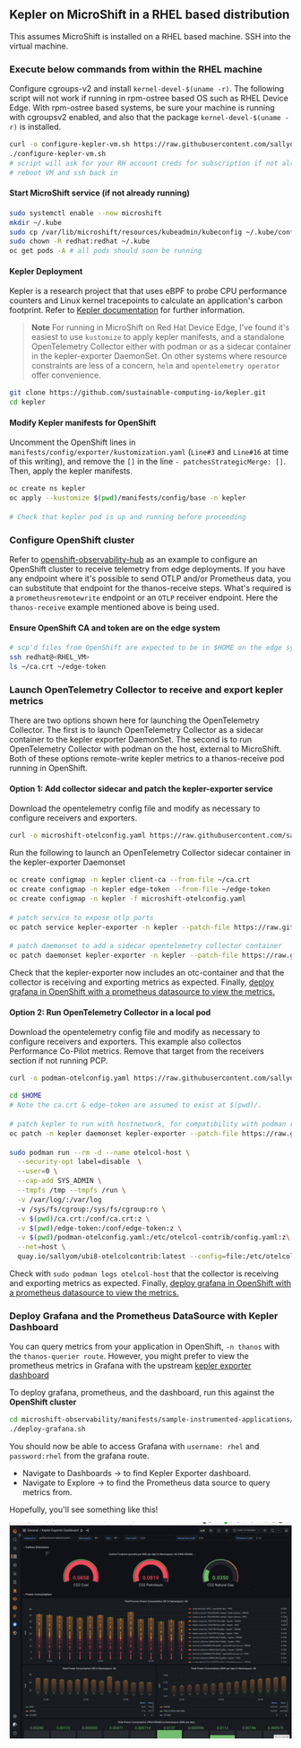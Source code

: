## Kepler on MicroShift in a RHEL based distribution

This assumes MicroShift is installed on a RHEL based machine.
SSH into the virtual machine.

### Execute below commands from within the RHEL machine

Configure cgroups-v2 and install `kernel-devel-$(uname -r)`.
The following script will not work if running in rpm-ostree based OS such as RHEL Device Edge.
With rpm-ostree based systems, be sure your machine is running with cgroupsv2 enabled,
and also that the package `kernel-devel-$(uname -r)` is installed.

```bash
curl -o configure-kepler-vm.sh https://raw.githubusercontent.com/sallyom/microshift-observability/main/manifests/sample-instrumented-applications/kepler/configure-microshift-vm-kepler.sh
./configure-kepler-vm.sh
# script will ask for your RH account creds for subscription if not already registered
# reboot VM and ssh back in
```

#### Start MicroShift service (if not already running)

```bash
sudo systemctl enable --now microshift
mkdir ~/.kube
sudo cp /var/lib/microshift/resources/kubeadmin/kubeconfig ~/.kube/config
sudo chown -R redhat:redhat ~/.kube
oc get pods -A # all pods should soon be running
```

#### Kepler Deployment

Kepler is a research project that that uses eBPF to probe CPU performance counters and Linux kernel tracepoints
to calculate an application's carbon footprint. Refer to [Kepler documentation](https://sustainable-computing.io/) for further information.

> **Note**
> For running in MicroShift on Red Hat Device Edge, I've found it's easiest to use `kustomize` to apply kepler manifests,
> and a standalone OpenTelemetry Collector either with podman or as a sidecar container in the kepler-exporter DaemonSet.
> On other systems where resource constraints are less of a concern, `helm` and `opentelemetry operator` offer convenience.

```bash
git clone https://github.com/sustainable-computing-io/kepler.git
cd kepler
```

#### Modify Kepler manifests for OpenShift

Uncomment the OpenShift lines in `manifests/config/exporter/kustomization.yaml`
(`Line#3` and `Line#16` at time of this writing),
and remove the `[]` in the line `- patchesStrategicMerge: []`. Then, apply
the kepler manifests.

```bash
oc create ns kepler
oc apply --kustomize $(pwd)/manifests/config/base -n kepler

# Check that kepler pod is up and running before proceeding
```

### Configure OpenShift cluster

Refer to [openshift-observability-hub](../../edge-pcp-to-ocp/README.md#hub-openshift-cluster) as an example
to configure an OpenShift cluster to receive telemetry from edge deployments. If you have any endpoint
where it's possible to send OTLP and/or Prometheus data, you can substitute that endpoint for the thanos-receive steps.
What's required is a `prometheusremotewrite` endpoint or an `OTLP` receiver endpoint.
Here the `thanos-receive` example mentioned above is being used.
 
#### Ensure OpenShift CA and token are on the edge system

```bash
# scp'd files from OpenShift are expected to be in $HOME on the edge system.
ssh redhat@<RHEL_VM>
ls ~/ca.crt ~/edge-token
```

### Launch OpenTelemetry Collector to receive and export kepler metrics

There are two options shown here for launching the OpenTelemetry Collector.
The first is to launch OpenTelemetry Collector as a sidecar container to the kepler exporter DaemonSet.
The second is to run OpenTelemetry Collector with podman on the host, external
to MicroShift.
Both of these options remote-write kepler metrics to a thanos-receive pod running in OpenShift.

#### Option 1: Add collector sidecar and patch the kepler-exporter service

Download the opentelemetry config file and modify as necessary to configure receivers and exporters.

```bash
curl -o microshift-otelconfig.yaml https://raw.githubusercontent.com/sallyom/microshift-observability/main/manifests/sample-instrumented-applications/kepler/microshift-otelconfig.yaml
```

Run the following to launch an OpenTelemetry Collector sidecar container in the kepler-exporter Daemonset

```bash
oc create configmap -n kepler client-ca --from-file ~/ca.crt
oc create configmap -n kepler edge-token --from-file ~/edge-token
oc create configmap -n kepler -f microshift-otelconfig.yaml

# patch service to expose otlp ports
oc patch service kepler-exporter -n kepler --patch-file https://raw.githubusercontent.com/sallyom/microshift-observability/main/manifests/sample-instrumented-applications/kepler/patch-service.yaml

# patch daemonset to add a sidecar opentelemetry collector container
oc patch daemonset kepler-exporter -n kepler --patch-file https://raw.githubusercontent.com/sallyom/microshift-observability/main/manifests/sample-instrumented-applications/kepler/patch-sidecar.yaml
```

Check that the kepler-exporter now includes an otc-container and that the collector is receiving and exporting metrics as expected.
Finally, [deploy grafana in OpenShift with a prometheus datasource to view the metrics.](#deploy-grafana-and-the-prometheus-datasource-with-kepler-dashboard)

####  Option 2: Run OpenTelemetry Collector in a local pod

Download the opentelemetry config file and modify as necessary to configure receivers and exporters.
This example also collectos Performance Co-Pilot metrics. Remove that target from the receivers section if not running PCP.

```bash
curl -o podman-otelconfig.yaml https://raw.githubusercontent.com/sallyom/microshift-observability/main/manifests/sample-instrumented-applications/kepler/podman-otelconfig.yaml
```

```bash
cd $HOME
# Note the ca.crt & edge-token are assumed to exist at $(pwd)/.

# patch kepler to run with hostnetwork, for compatibility with podman running opentelemetry collector
oc patch -n kepler daemonset kepler-exporter --patch-file https://raw.githubusercontent.com/sallyom/microshift-observability/main/manifests/sample-instrumented-applications/kepler/patch.yaml

sudo podman run --rm -d --name otelcol-host \
  --security-opt label=disable  \
  --user=0 \
  --cap-add SYS_ADMIN \
  --tmpfs /tmp --tmpfs /run \
  -v /var/log/:/var/log 
  -v /sys/fs/cgroup:/sys/fs/cgroup:ro \
  -v $(pwd)/ca.crt:/conf/ca.crt:z \
  -v $(pwd)/edge-token:/conf/edge-token:z \
  -v $(pwd)/podman-otelconfig.yaml:/etc/otelcol-contrib/config.yaml:z\
  --net=host \
  quay.io/sallyom/ubi8-otelcolcontrib:latest --config=file:/etc/otelcol-contrib/config.yaml
```
Check with `sudo podman logs otelcol-host` that the collector is receiving and exporting metrics as expected.
Finally, [deploy grafana in OpenShift with a prometheus datasource to view the metrics.](#deploy-grafana-and-the-prometheus-datasource-with-kepler-dashboard)

### Deploy Grafana and the Prometheus DataSource with Kepler Dashboard

You can query metrics from your application in OpenShift, `-n thanos` with the `thanos-querier route`.
However, you might prefer to view the prometheus metrics in Grafana with the upstream
[kepler exporter dashboard](https://github.com/sustainable-computing-io/kepler/blob/main/grafana-dashboards/Kepler-Exporter.json)

To deploy grafana, prometheus, and the dashboard, run this against the **OpenShift cluster**

```bash
cd microshift-observability/manifests/sample-instrumented-applications/kepler/dashboard-example-kepler
./deploy-grafana.sh
```

You should now be able to access Grafana with `username: rhel` and `password:rhel` from the grafana route.

* Navigate to Dashboards -> to find Kepler Exporter dashboard.
* Navigate to Explore -> to find the Prometheus data source to query metrics from.

Hopefully, you'll see something like this!

![You might see something like this!](../../../images/kepler-microshift.png)
